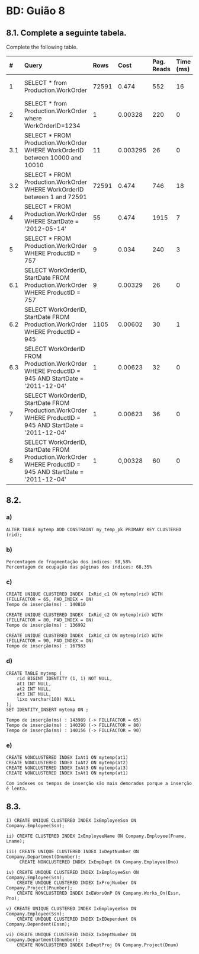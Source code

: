 # BD: Guião 8


## ​8.1. Complete a seguinte tabela.
Complete the following table.

| #    | Query                                                                                                      | Rows  | Cost  | Pag. Reads | Time (ms) | Index used | Index Op.            | Discussion |
| :--- | :--------------------------------------------------------------------------------------------------------- | :---- | :---- | :--------- | :-------- | :--------- | :------------------- | :--------- |
| 1    | SELECT * from Production.WorkOrder                                                                         | 72591 | 0.474 | 552        | 16        |[PK_WorkOrder_WorkOrderID]| Clustered Index Scan |            |
| 2    | SELECT * from Production.WorkOrder where WorkOrderID=1234                                                  | 1     |0.00328| 220        | 0         |[PK_WorkOrder_WorkOrderID] | Clustered Index Seek |            |
| 3.1  | SELECT * FROM Production.WorkOrder WHERE WorkOrderID between 10000 and 10010                               | 11    |0.003295|  26       | 0         |[PK_WorkOrder_WorkOrderID]| Clustered Index Seek |            |
| 3.2  | SELECT * FROM Production.WorkOrder WHERE WorkOrderID between 1 and 72591                                   | 72591 |0.474   |  746      | 18        |[PK_WorkOrder_WorkOrderID]| Clustered Index Seek |            |
| 4    | SELECT * FROM Production.WorkOrder WHERE StartDate = '2012-05-14'                                          | 55    |0.474   |  1915     | 7         |[PK_WorkOrder_WorkOrderID]| Clustered Index Scan |            |
| 5    | SELECT * FROM Production.WorkOrder WHERE ProductID = 757                                                   | 9     |0.034   |  240      | 3         |[PK_WorkOrder_WorkOrderID]| Clustered Key Lookup     |            |
| 6.1  | SELECT WorkOrderID, StartDate FROM Production.WorkOrder WHERE ProductID = 757                              | 9     |0.00329 | 26        | 0         |[IX_WorkOrder_ProductID]  | Non Clustered Index Seek |            |
| 6.2  | SELECT WorkOrderID, StartDate FROM Production.WorkOrder WHERE ProductID = 945                              | 1105  |0.00602 | 30        | 1         |[IX_WorkOrder_ProductID]  | Non Clustered Index Seek |            |
| 6.3  | SELECT WorkOrderID FROM Production.WorkOrder WHERE ProductID = 945 AND StartDate = '2011-12-04'            | 1     |0.00623 | 32        | 0         |[IX_WorkOrder_ProductID]  | Non Clustered Index Seek |            |
| 7    | SELECT WorkOrderID, StartDate FROM Production.WorkOrder WHERE ProductID = 945 AND StartDate = '2011-12-04' | 1     |0.00623 | 36        | 0         |[IX_WorkOrder_ProductID]  | Non Clustered Index Seek |            |
| 8    | SELECT WorkOrderID, StartDate FROM Production.WorkOrder WHERE ProductID = 945 AND StartDate = '2011-12-04' | 1     |0,00328 | 60        | 0         |Composite (ProductID, StartDate)  | Non Clustered Index Seek |            |

## ​8.2.

### a)

```
ALTER TABLE mytemp ADD CONSTRAINT my_temp_pk PRIMARY KEY CLUSTERED (rid);
```

### b)

```
Percentagem de fragmentação dos índices: 98,58%
Percentagem de ocupação das páginas dos índices: 68,35%
```

### c)

```
CREATE UNIQUE CLUSTERED INDEX  IxRid_c1 ON mytemp(rid) WITH (FILLFACTOR = 65, PAD_INDEX = ON)
Tempo de inserção(ms) : 140810

CREATE UNIQUE CLUSTERED INDEX  IxRid_c2 ON mytemp(rid) WITH (FILLFACTOR = 80, PAD_INDEX = ON)
Tempo de inserção(ms) : 136992

CREATE UNIQUE CLUSTERED INDEX  IxRid_c3 ON mytemp(rid) WITH (FILLFACTOR = 90, PAD_INDEX = ON)
Tempo de inserção(ms) : 167983
```

### d)

```
CREATE TABLE mytemp (
    rid BIGINT IDENTITY (1, 1) NOT NULL,
    at1 INT NULL,
    at2 INT NULL,
    at3 INT NULL,
    lixo varchar(100) NULL
);
SET IDENTITY_INSERT mytemp ON ;

Tempo de inserção(ms) : 143989 (-> FILLFACTOR = 65)
Tempo de inserção(ms) : 140390 (-> FILLFACTOR = 80)
Tempo de inserção(ms) : 140156 (-> FILLFACTOR = 90)
```

### e)

```
CREATE NONCLUSTERED INDEX IxAt1 ON mytemp(at1)
CREATE NONCLUSTERED INDEX IxAt2 ON mytemp(at2)
CREATE NONCLUSTERED INDEX IxAt3 ON mytemp(at3)
CREATE NONCLUSTERED INDEX IxAt1 ON mytemp(at1)

Com indexes os tempos de inserção são mais demorados porque a inserção é lenta.
```

## ​8.3.

```
i) CREATE UNIQUE CLUSTERED INDEX IxEmployeeSsn ON Company.Employee(Ssn);

ii) CREATE CLUSTERED INDEX IxEmployeeName ON Company.Employee(Fname, Lname);

iii) CREATE UNIQUE CLUSTERED INDEX IxDeptNumber ON Company.Department(Dnumber);
	 CREATE NONCLUSTERED INDEX IxEmpDept ON Company.Employee(Dno)

iv) CREATE UNIQUE CLUSTERED INDEX IxEmployeeSsn ON Company.Employee(Ssn);
	CREATE UNIQUE CLUSTERED INDEX IxProjNumber ON Company.Project(Pnumber);
	CREATE NONCLUSTERED INDEX IxEWorsOnP ON Company.Works_On(Essn, Pno);

v) CREATE UNIQUE CLUSTERED INDEX IxEmployeeSsn ON Company.Employee(Ssn);
	CREATE UNIQUE CLUSTERED INDEX IxEDependent ON Company.Dependent(Essn);

vi) CREATE UNIQUE CLUSTERED INDEX IxDeptNumber ON Company.Department(Dnumber);
	CREATE NONCLUSTERED INDEX IxDeptProj ON Company.Project(Dnum)
```